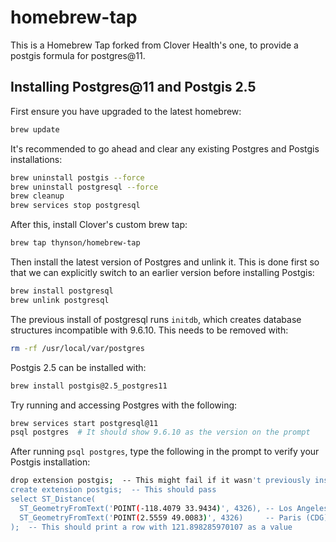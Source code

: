 # homebrew-tap

This is a Homebrew Tap forked from Clover Health's one, to provide a postgis formula
for postgres@11.

## Installing Postgres@11 and Postgis 2.5

First ensure you have upgraded to the latest homebrew:

```sh
brew update
```

It's recommended to go ahead and clear any existing Postgres and Postgis
installations:

```sh
brew uninstall postgis --force
brew uninstall postgresql --force
brew cleanup
brew services stop postgresql
```

After this, install Clover's custom brew tap:

```sh
brew tap thynson/homebrew-tap
```

Then install the latest version of Postgres and unlink it. This is done first so that
we can explicitly switch to an earlier version before installing Postgis:

```sh
brew install postgresql
brew unlink postgresql
```

The previous install of postgresql runs `initdb`, which creates database structures incompatible with 9.6.10. This needs to be removed with:

```sh
rm -rf /usr/local/var/postgres
```

Postgis 2.5 can be installed with:

```sh
brew install postgis@2.5_postgres11
```

Try running and accessing Postgres with the following:

```sh
brew services start postgresql@11
psql postgres  # It should show 9.6.10 as the version on the prompt
```

After running `psql postgres`, type the following in the prompt to verify your Postgis installation:

```sh
drop extension postgis;  -- This might fail if it wasn't previously installed
create extension postgis;  -- This should pass
select ST_Distance(
  ST_GeometryFromText('POINT(-118.4079 33.9434)', 4326), -- Los Angeles (LAX)
  ST_GeometryFromText('POINT(2.5559 49.0083)', 4326)     -- Paris (CDG)
);  -- This should print a row with 121.898285970107 as a value
```
